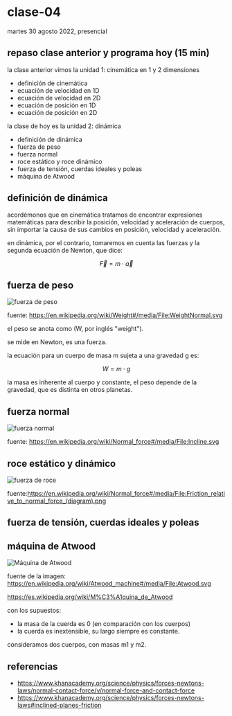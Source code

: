 # clase-04

martes 30 agosto 2022, presencial

## repaso clase anterior y programa hoy (15 min)

la clase anterior vimos la unidad 1: cinemática en 1 y 2 dimensiones

- definición de cinemática
- ecuación de velocidad en 1D
- ecuación de velocidad en 2D
- ecuación de posición en 1D
- ecuación de posición en 2D

la clase de hoy es la unidad 2: dinámica

- definición de dinámica
- fuerza de peso
- fuerza normal
- roce estático y roce dinámico
- fuerza de tensión, cuerdas ideales y poleas
- máquina de Atwood

## definición de dinámica

acordémonos que en cinemática tratamos de encontrar expresiones matemáticas para describir la posición, velocidad y aceleración de cuerpos, sin importar la causa de sus cambios en posición, velocidad y aceleración.

en dinámica, por el contrario, tomaremos en cuenta las fuerzas y la segunda ecuación de Newton, que dice:

$$\vec{F} = m \cdot \vec{a}$$

## fuerza de peso

![fuerza de peso](./imagemes/WeightNormal.png)

fuente: https://en.wikipedia.org/wiki/Weight#/media/File:WeightNormal.svg

el peso se anota como (W, por inglés "weight").

se mide en Newton, es una fuerza.

la ecuación para un cuerpo de masa m sujeta a una gravedad g es:

$$W = m \cdot g$$

la masa es inherente al cuerpo y constante, el peso depende de la gravedad, que es distinta en otros planetas.

## fuerza normal

![fuerza normal](./imagemes/Incline.png)

fuente: https://en.wikipedia.org/wiki/Normal_force#/media/File:Incline.svg

## roce estático y dinámico

![fuerza de roce](<./Friction_relative_to_normal_force_(diagram).png>)

fuente:https://en.wikipedia.org/wiki/Normal_force#/media/File:Friction_relative_to_normal_force_(diagram).png

## fuerza de tensión, cuerdas ideales y poleas

## máquina de Atwood

![Máquina de Atwood](./imagemes/Atwood.png)

fuente de la imagen: https://en.wikipedia.org/wiki/Atwood_machine#/media/File:Atwood.svg

https://es.wikipedia.org/wiki/M%C3%A1quina_de_Atwood

con los supuestos:

- la masa de la cuerda es 0 (en comparación con los cuerpos)
- la cuerda es inextensible, su largo siempre es constante.

consideramos dos cuerpos, con masas m1 y m2.

## referencias

- https://www.khanacademy.org/science/physics/forces-newtons-laws/normal-contact-force/v/normal-force-and-contact-force
- https://www.khanacademy.org/science/physics/forces-newtons-laws#inclined-planes-friction
